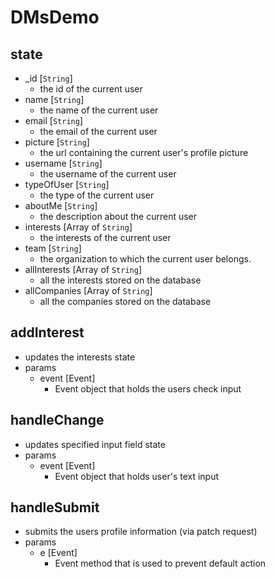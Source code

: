 # DMsDemo

## state
- _id [`String`]
    - the id of the current user
- name [`String`]
    - the name of the current user
- email [`String`]
    - the email of the current user
- picture [`String`]
    - the url containing the current user's profile picture
- username [`String`]
    - the username of the current user
- typeOfUser [`String`]
    - the type of the current user
- aboutMe [`String`]
    - the description about the current user
- interests [Array of `String`]
    - the interests of the current user
- team [`String`]
    - the organization to which the current user belongs.
- allInterests [Array of `String`]
    - all the interests stored on the database
- allCompanies [Array of `String`]
    - all the companies stored on the database

## addInterest
- updates the interests state
- params
    - event [Event]
        - Event object that holds the users check input

## handleChange
- updates specified input field state
- params
  - event [Event]
    - Event object that holds user's text input

## handleSubmit
- submits the users profile information (via patch request)
- params
  - e [Event]
    - Event method that is used to prevent default action